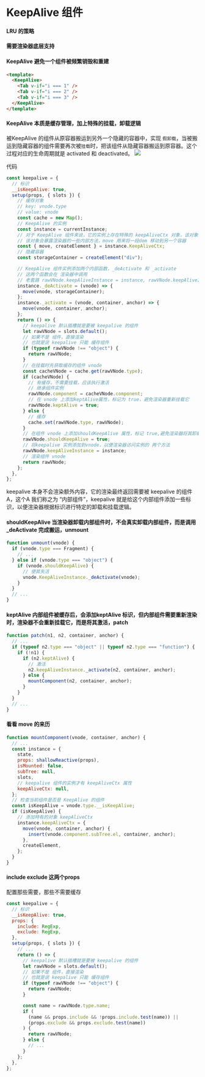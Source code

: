 # KeepAlive 组件
#### LRU 的策略
#### 需要渲染器底层支持
#### KeepAlive 避免一个组件被频繁销毁和重建
```html
<template>
  <KeepAlive>
    <Tab v-if="i === 1" />
    <Tab v-if="i === 2" />
    <Tab v-if="i === 3" />
  </KeepAlive>
</template>
```
#### KeepAlive 本质是缓存管理，加上特殊的挂载，卸载逻辑
被KeepAlive 的组件从原容器搬运到另外一个隐藏的容器中，实现 `假卸载`，当被搬运到隐藏容器的组件需要再次被`挂载`时，把该组件从隐藏容器搬运到原容器。这个过程对应的生命周期就是 activated 和 deactivated。
![](Pasted%20image%2020220330221152.png)

代码
```js
const keepalive = {
  // 标识
  __isKeepAlive: true,
  setup(props, { slots }) {
    // 缓存对象
    // key: vnode.type
    // value: vnode
    const cache = new Map();
    // KeepAlive 的实例
    const instance = currentInstance;
    // 对于 KeepAlive 组件来说，它的实例上存在特殊的 keepAliveCtx 对象，该对象由渲染器注入
    // 该对象会暴露渲染器的一些内部方法，move 用来将一段dom 移动到另一个容器
    const { move, createElement } = instance.KeepAliveCtx;
    // 隐藏容器
    const storageContainer = createElement("div");

    // KeepAlive 组件实例添加两个内部函数，_deActivate 和 _activate
    // 这两个函数会在 渲染器中调用
    // 老套路 rawVNode.keepAliveInstance = instance, rawVNode.keepAliveInstance._activate(...)
    instance._deActivate = (vnode) => {
      move(vnode, storageContainer);
    };
    instance._activate = (vnode, container, anchor) => {
      move(vnode, container, anchor);
    };
    return () => {
      // keepalive 默认插槽就是要被 keepalive 的组件
      let rawVNode = slots.default();
      // 如果不是 组件，直接渲染
      // 也就是说 keepalive 只能 缓存组件
      if (typeof rawVNode !== "object") {
        return rawVNode;
      }
      // 在挂载时先获取缓存的组件 vnode
      const cacheVNode = cache.get(rawVNode.type);
      if (cacheVNode) {
        // 有缓存，不需要挂载，应该执行激活
        // 继承组件实例
        rawVNode.component = cacheVNode.component;
        // 在 vnode 上添加keptAlive属性，标记为 true，避免渲染器重新挂载它
        rawVNode.keptAlive = true;
      } else {
        // 缓存
        cache.set(rawVNode.type, rawVNode);
      }
      // 在组件 vnode 上添加shouldKeepAlive 属性，标记 true,避免渲染器将其卸载
      rawVNode.shouldKeepAlive = true;
      // 将keepalive 实例添加到vnode，以便渲染器访问实例的 两个方法
      rawVNode.keepAliveInstance = instance;
      // 渲染组件 vnode
      return rawVNode;
    };
  },
};

```
keepalive 本身不会渲染额外内容，它的渲染最终返回需要被 keepalive 的组件A，这个A 我们称之为 “内部组件”，keepalive 就是给这个内部组件添加一些标识，以便渲染器根据标识进行特定的卸载和挂载逻辑。
#### shouldKeepAlive 当渲染器卸载内部组件时，不会真实卸载内部组件，而是调用_deActivate 完成搬运，unmount
```js
function unmount(vnode) {
  if (vnode.type === Fragment) {
    // ...
  } else if (vnode.type === "object") {
    if (vnode.shouldKeepAlive) {
      // 使其失活
      vnode.KeepAliveInstance._deActivate(vnode);
    }
  }
  // ...
}
```
#### keptAlive 内部组件被缓存后，会添加keptAlive 标识，但内部组件需要重新渲染时，渲染器不会重新挂载它，而是将其激活，patch
```js
function patch(n1, n2, container, anchor) {
  // ...
  if (typeof n2.type === "object" || typeof n2.type === "function") {
    if (!n1) {
      if (n2.keptAlive) {
        // 激活
        n2.keepAliveInstance._activate(n2, container, anchor);
      } else {
        mountComponent(n2, container, anchor);
      }
    }
  }
  // ...
}
```
#### 看看 move 的来历
```js
function mountComponent(vnode, container, anchor) {
  // ...
  const instance = {
    state,
    props: shallowReactive(props),
    isMounted: false,
    subTree: null,
    slots,
    // keepalive 组件的实例才有 keepAliveCtx 属性
    keepAliveCtx: null,
  };
  // 检查当前组件是否是 KeepAlive 的组件
  const isKeepAlive = vnode.type.__isKeepAlive;
  if (isKeepAlive) {
    // 添加特有的对象 keepAliveCtx
    instance.keepAliveCtx = {
      move(vnode, container, anchor) {
        insert(vnode.component.subTree.el, container, anchor);
      },
      createElement,
    };
  }
}
```

#### include exclude 这两个props
配置那些需要，那些不需要缓存
```js
const keepalive = {
  // 标识
  __isKeepAlive: true,
  props: {
    include: RegExp,
    exclude: RegExp,
  },
  setup(props, { slots }) {
    // ...
    return () => {
      // keepalive 默认插槽就是要被 keepalive 的组件
      let rawVNode = slots.default();
      // 如果不是 组件，直接渲染
      // 也就是说 keepalive 只能 缓存组件
      if (typeof rawVNode !== "object") {
        return rawVNode;
      }

      const name = rawVNode.type.name;
      if (
        (name && props.include && !props.include.test(name)) ||
        (props.exclude && props.exclude.test(name))
      ) {
        return rawVNode;
      } else {
        // ...
      }
    };
  },
};
```

